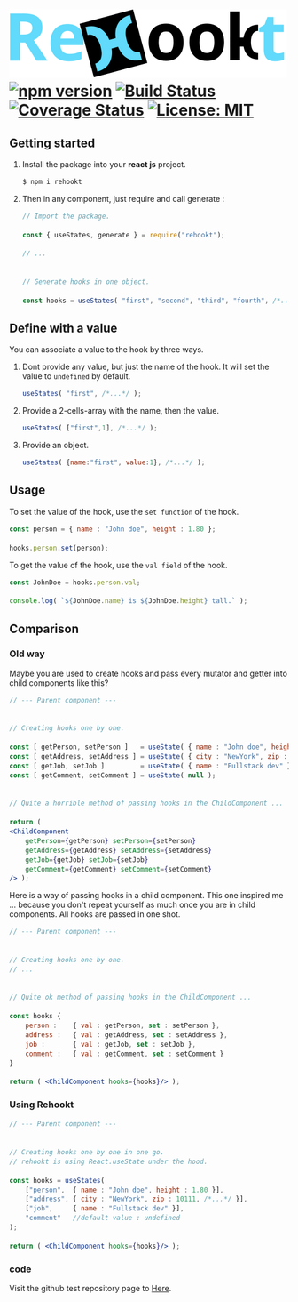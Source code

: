 # <img id="rehookt-logo" src="https://raw.githubusercontent.com/ManuUseGitHub/Rehookt/master/rehookt_logo.svg"> <br/>[![npm version](https://badge.fury.io/js/rehookt.svg)](https://badge.fury.io/js/rehookt) [![Build Status](https://travis-ci.com/ManuUseGitHub/Rehookt.svg?branch=master)](https://travis-ci.com/ManuUseGitHub/Rehookt) [![Coverage Status](https://coveralls.io/repos/github/ManuUseGitHub/Rehookt/badge.svg?branch=master)](https://coveralls.io/github/ManuUseGitHub/Rehookt?branch=master) [![License: MIT](https://img.shields.io/badge/License-MIT-61dafb.svg)](https://opensource.org/licenses/MIT)

## Getting started

1. Install the package into your <b>react js</b> project.
    ```bash
    $ npm i rehookt
    ```
1. Then in any component, just require and call generate :
    ```jsx
    // Import the package.

    const { useStates, generate } = require("rehookt");

    // ...


    // Generate hooks in one object.

    const hooks = useStates( "first", "second", "third", "fourth", /*...*/ );
    ```

## Define with a value
You can associate a value to the hook by three ways.
1. Dont provide any value, but just the name of the hook. It will set the value to `undefined` by default.
    ```jsx
    useStates( "first", /*...*/ );
    ```
1. Provide a 2-cells-array with the name, then the value.
    ```jsx
    useStates( ["first",1], /*...*/ );
    ```
1. Provide an object.
    ```jsx
    useStates( {name:"first", value:1}, /*...*/ );
    ```

## Usage
To set the value of the hook, use the `set function` of the hook.
```jsx
const person = { name : "John doe", height : 1.80 };

hooks.person.set(person);
```

To get the value of the hook, use the `val field` of the hook.
```jsx
const JohnDoe = hooks.person.val;

console.log( `${JohnDoe.name} is ${JohnDoe.height} tall.` );
```

## Comparison
### Old way

Maybe you are used to create hooks and pass every mutator and getter into child components like this?
```jsx
// --- Parent component ---


// Creating hooks one by one.

const [ getPerson, setPerson ]   = useState( { name : "John doe", height : 1.80 } );
const [ getAddress, setAddress ] = useState( { city : "NewYork", zip : 10111, /*...*/ } );
const [ getJob, setJob ]         = useState( { name : "Fullstack dev" } );
const [ getComment, setComment ] = useState( null );


// Quite a horrible method of passing hooks in the ChildComponent ...

return (
<ChildComponent 
    getPerson={getPerson} setPerson={setPerson} 
    getAddress={getAddress} setAddress={setAddress} 
    getJob={getJob} setJob={setJob} 
    getComment={getComment} setComment={setComment} 
/> );
```

Here is a way of passing hooks in a child component. This one inspired me ... because you don't repeat yourself as much once you are in child components. All hooks are passed in one shot.
```jsx
// --- Parent component ---


// Creating hooks one by one.
// ...


// Quite ok method of passing hooks in the ChildComponent ...

const hooks { 
    person :    { val : getPerson, set : setPerson },
    address :   { val : getAddress, set : setAddress },
    job :       { val : getJob, set : setJob },
    comment :   { val : getComment, set : setComment }
}

return ( <ChildComponent hooks={hooks}/> );
```

### Using Rehookt
```jsx
// --- Parent component ---


// Creating hooks one by one in one go.
// rehookt is using React.useState under the hood.

const hooks = useStates(
    ["person",  { name : "John doe", height : 1.80 }],
    ["address", { city : "NewYork", zip : 10111, /*...*/ }],
    ["job",     { name : "Fullstack dev" }],
    "comment"   //default value : undefined
);

return ( <ChildComponent hooks={hooks}/> );
```

### code 
Visit the github test repository page to [Here](https://github.com/ManuUseGitHub/Rehookt/tree/master/rehookt).